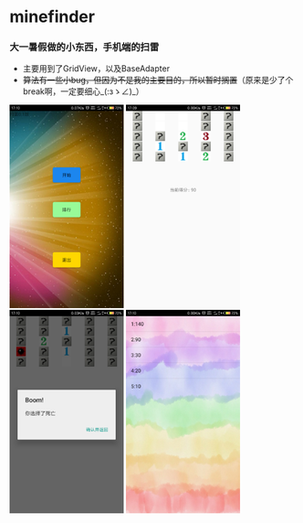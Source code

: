 # minefinder
### 大一暑假做的小东西，手机端的扫雷
 - 主要用到了GridView，以及BaseAdapter
 - ~~算法有一些小bug，但因为不是我的主要目的，所以暂时搁置~~（原来是少了个break啊，一定要细心_(:зゝ∠)_）
 
 <img src="https://github.com/BlackChocolate/saolei/blob/master/1.png" width = "200" />
 <img src="https://github.com/BlackChocolate/saolei/blob/master/2.png" width = "200" />
 <img src="https://github.com/BlackChocolate/saolei/blob/master/3.png" width = "200" />
 <img src="https://github.com/BlackChocolate/saolei/blob/master/4.png" width = "200" />
